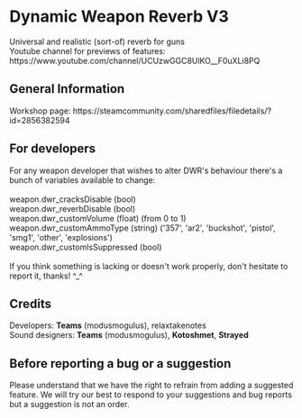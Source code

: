 <h1>Dynamic Weapon Reverb V3</h1>
<p>Universal and realistic (sort-of) reverb for guns<br>Youtube channel for previews of features: https://www.youtube.com/channel/UCUzwGGC8UlKO__F0uXLi8PQ</p>

<h2>General Information</h2>
<p>Workshop page: https://steamcommunity.com/sharedfiles/filedetails/?id=2856382594</p>

<h2>For developers</h2>
<p>For any weapon developer that wishes to alter DWR's behaviour there's a bunch of variables available to change:<br><br>
weapon.dwr_cracksDisable (bool)<br>
weapon.dwr_reverbDisable (bool)<br>
weapon.dwr_customVolume (float) (from 0 to 1)<br>
weapon.dwr_customAmmoType (string) ('357', 'ar2', 'buckshot', 'pistol', 'smg1', 'other', 'explosions')<br>
weapon.dwr_customIsSuppressed (bool)<br><br>
If you think something is lacking or doesn't work properly, don't hesitate to report it, thanks! ^_^
</p>

<h2>Credits</h2>
<p>Developers: <b>Teams</b> (modusmogulus), relaxtakenotes<br> Sound designers: <b>Teams</b> (modusmogulus), <b>Kotoshmet</b>, <b>Strayed</b></p>


<h2>Before reporting a bug or a suggestion</h2>
<p> Please understand that we have the right to refrain from adding a suggested feature. We will try our best to respond to your suggestions and bug reports but a suggestion is not an order.</p>
